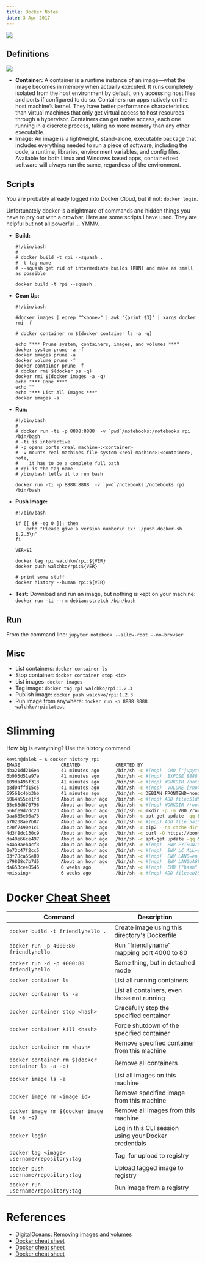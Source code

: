 ```yaml
---
title: Docker Notes
date: 3 Apr 2017
---
```


![](pics/docker.png)

## Definitions

![](pics/container.png)

- **Container:** A container is a runtime instance of an image—what the image
becomes in memory when actually executed. It runs completely isolated from the
host environment by default, only accessing host files and ports if configured
to do so. Containers run apps natively on the host machine’s kernel. They have
better performance characteristics than virtual machines that only get virtual
access to host resources through a hypervisor. Containers can get native access,
each one running in a discrete process, taking no more memory than any other
executable.
- **Image:** An image is a lightweight, stand-alone, executable package that
includes everything needed to run a piece of software, including the code, a
runtime, libraries, environment variables, and config files. Available for both
Linux and Windows based apps, containerized software will always run the same,
regardless of the environment.

## Scripts

You are probably already logged into Docker Cloud, but if not: `docker login`.

Unfortunately docker is a nightmare of commands and hidden things you have to
pry out with a crowbar. Here are some scripts I have used. They are helpful
but not all powerful ... YMMV.

- **Build:** 
    ```
    #!/bin/bash
    #
    # docker build -t rpi --squash .
    # -t tag name
    # --squash get rid of intermediate builds (RUN) and make as small as possible

    docker build -t rpi --squash .
    ```
- **Cean Up:** 
    ```
    #!/bin/bash

    #docker images | egrep "^<none>" | awk '{print $3}' | xargs docker rmi -f

    # docker container rm $(docker container ls -a -q)

    echo "*** Prune system, containers, images, and volumes ***"
    docker system prune -a -f
    docker images prune -a
    docker volume prune -f
    docker container prune -f
    # docker rmi $(docker ps -q)
    docker rmi $(docker images -a -q)
    echo "*** Done ***"
    echo ""
    echo "*** List All Images ***"
    docker images -a
    ```
- **Run:**
    ```
    #!/bin/bash
    #
    # docker run -ti -p 8888:8888  -v `pwd`/notebooks:/notebooks rpi /bin/bash
    # -ti is interactive
    # -p opens ports <real machine>:<container>
    # -v mounts real machines file system <real machine>:<container>, note,
    #    it has to be a complete full path
    # rpi is the tag name
    # /bin/bash tells it to run bash

    docker run -ti -p 8888:8888  -v `pwd`/notebooks:/notebooks rpi /bin/bash
    ```
- **Push Image:** 
    ```
    #!/bin/bash

    if [[ $# -eq 0 ]]; then
        echo "Please give a version number\n Ex: ./push-docker.sh 1.2.3\n"
    fi

    VER=$1

    docker tag rpi walchko/rpi:${VER}
    docker push walchko/rpi:${VER}

    # print some stuff
    docker history --human rpi:${VER}
    ```
- **Test:** Download and run an image, but nothing is kept on
your machine: `docker run -ti --rm debian:stretch /bin/bash`

## Run

From the command line: `jupyter notebook --allow-root --no-browser`

## Misc

- List containers: `docker container ls`
- Stop container: `docker container stop <id>`
- List images: `docker images`
- Tag image: `docker tag rpi walchko/rpi:1.2.3`
- Publish image: `docker push walchko/rpi:1.2.3`
- Run image from anywhere: `docker run -p 8888:8888 walchko/rpi:latest`

# Slimming

How big is everything? Use the history command:

```bash
kevin@dalek ~ $ docker history rpi
IMAGE               CREATED             CREATED BY                                      SIZE                COMMENT
4ba21dd216ea        41 minutes ago      /bin/sh -c #(nop)  CMD ["jupyter" "notebook"…   0B                  
6b905d51e97e        41 minutes ago      /bin/sh -c #(nop)  EXPOSE 8888                  0B                  
109da496f313        41 minutes ago      /bin/sh -c #(nop) WORKDIR /notebooks            0B                  
b8d04ffd15c5        41 minutes ago      /bin/sh -c #(nop)  VOLUME [/notebooks]          0B                  
69561c4bb3bb        41 minutes ago      /bin/sh -c DEBIAN_FRONTEND=noninteractive ./…   5.4GB               
5064a55ce1fd        About an hour ago   /bin/sh -c #(nop) ADD file:51db87644bb0b2df8…   3.44kB              
35e68d676796        About an hour ago   /bin/sh -c #(nop) WORKDIR /root/tmp             0B                  
566fe9d7dc2d        About an hour ago   /bin/sh -c mkdir -p -m 700 /root/.jupyter/ &…   23B                 
9aa685e06a73        About an hour ago   /bin/sh -c apt-get update -qq &&     DEBIAN_…   0B                  
a70238ae7b87        About an hour ago   /bin/sh -c #(nop) ADD file:5a181f9c9bb1c6a5e…   1.77kB              
c20f7490e1c1        About an hour ago   /bin/sh -c pip2 --no-cache-dir install jupyt…   379MB               
4d3f8dc130c9        About an hour ago   /bin/sh -c curl -O https://bootstrap.pypa.io…   46MB                
da40e66ce497        About an hour ago   /bin/sh -c apt-get update -qq &&     DEBIAN_…   829MB               
64aa3aeb4cf3        About an hour ago   /bin/sh -c #(nop)  ENV PYTHONIOENCODING=UTF-8   0B                  
0e73c47f2cc5        About an hour ago   /bin/sh -c #(nop)  ENV LC_ALL=en_US.UTF-8       0B                  
03f78ca55e00        About an hour ago   /bin/sh -c #(nop)  ENV LANG=en_US.UTF-8         0B                  
b79808c7b7d5        About an hour ago   /bin/sh -c #(nop)  ENV LANGUAGE=en_US.UTF-8     0B                  
da653cee0545        6 weeks ago         /bin/sh -c #(nop)  CMD ["bash"]                 0B                  
<missing>           6 weeks ago         /bin/sh -c #(nop) ADD file:eb2519421c9794ccc…   100MB
```

# Docker [Cheat Sheet](https://docs.docker.com/get-started/part2/#recap-and-cheat-sheet-optional)

Command                                            | Description
---------------------------------------------------|-----------------------------------------------
`docker build -t friendlyhello .`                  | Create image using this directory's Dockerfile
`docker run -p 4000:80 friendlyhello`              | Run "friendlyname" mapping port 4000 to 80
`docker run -d -p 4000:80 friendlyhello`           | Same thing, but in detached mode
`docker container ls `                             | List all running containers
`docker container ls -a `                          | List all containers, even those not running
`docker container stop <hash>`                     | Gracefully stop the specified container
`docker container kill <hash>`                     | Force shutdown of the specified container
`docker container rm <hash>`                       | Remove specified container from this machine
`docker container rm $(docker container ls -a -q)` | Remove all containers
`docker image ls -a`                               | List all images on this machine
`docker image rm <image id>`                       | Remove specified image from this machine
`docker image rm $(docker image ls -a -q)`         | Remove all images from this machine
`docker login`                                     | Log in this CLI session using your Docker credentials
`docker tag <image> username/repository:tag`       | Tag <image> for upload to registry
`docker push username/repository:tag`              | Upload tagged image to registry
`docker run username/repository:tag`               | Run image from a registry

# References

- [DigitalOceans: Removing images and volumes](https://www.digitalocean.com/community/tutorials/how-to-remove-docker-images-containers-and-volumes)
- [Docker cheat sheet](static/docker-cs-1.pdf)
- [Docker cheat sheet](static/docker-cs-2.pdf)
- [Docker cheat sheet](static/docker-cs-3.pdf)

